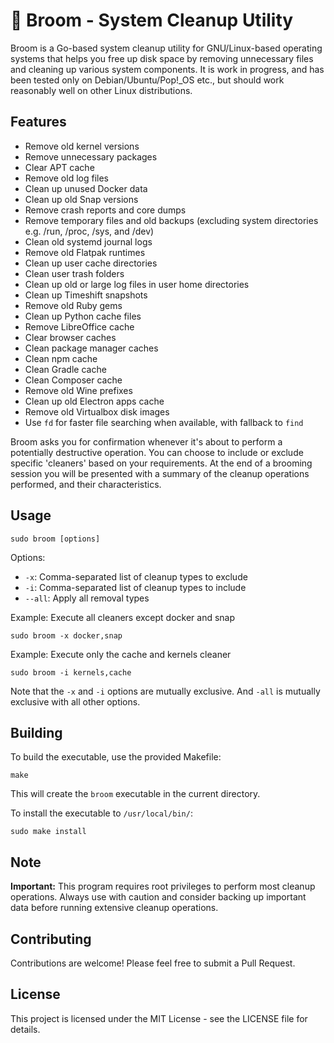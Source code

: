 # 🧹 Broom - System Cleanup Utility

Broom is a Go-based system cleanup utility for GNU/Linux-based operating systems that helps you free up disk space by removing unnecessary files and cleaning up various system components. It is work in progress, and has been tested only on Debian/Ubuntu/Pop!_OS etc., but should work reasonably well on other Linux distributions.

## Features

- Remove old kernel versions
- Remove unnecessary packages
- Clear APT cache
- Remove old log files
- Clean up unused Docker data
- Clean up old Snap versions
- Remove crash reports and core dumps
- Remove temporary files and old backups (excluding system directories e.g. /run, /proc, /sys, and /dev)
- Clean old systemd journal logs
- Remove old Flatpak runtimes
- Clean up user cache directories
- Clean user trash folders
- Clean up old or large log files in user home directories
- Clean up Timeshift snapshots
- Remove old Ruby gems
- Clean up Python cache files
- Remove LibreOffice cache
- Clear browser caches
- Clean package manager caches
- Clean npm cache
- Clean Gradle cache
- Clean Composer cache
- Remove old Wine prefixes
- Clean up old Electron apps cache
- Remove old Virtualbox disk images
- Use `fd` for faster file searching when available, with fallback to `find`

Broom asks you for confirmation whenever it's about to perform a potentially destructive operation. You can choose to include or exclude specific 'cleaners' based on your requirements. At the end of a brooming session you will be presented with a summary of the cleanup operations performed, and their characteristics.

## Usage

```
sudo broom [options]
```

Options:
- `-x`: Comma-separated list of cleanup types to exclude
- `-i`: Comma-separated list of cleanup types to include
- `--all`: Apply all removal types

Example: Execute all cleaners except docker and snap
```
sudo broom -x docker,snap
```

Example: Execute only the cache and kernels cleaner
```
sudo broom -i kernels,cache
```

Note that the `-x` and `-i` options are mutually exclusive. And `-all` is mutually exclusive with all other options.

## Building

To build the executable, use the provided Makefile:

```
make
```

This will create the `broom` executable in the current directory.

To install the executable to `/usr/local/bin/`:

```
sudo make install
```

## Note

**Important:** This program requires root privileges to perform most cleanup operations. Always use with caution and consider backing up important data before running extensive cleanup operations.

## Contributing

Contributions are welcome! Please feel free to submit a Pull Request.

## License

This project is licensed under the MIT License - see the LICENSE file for details.

